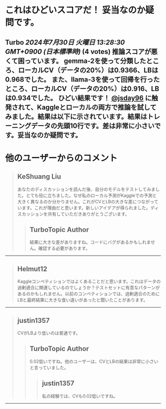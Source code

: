 # これはひどいスコアだ！ 妥当なのか疑問です。
**Turbo** *2024年7月30日 火曜日 13:28:30 GMT+0900 (日本標準時)* (4 votes)
推論スコアが悪くて困っています。
gemma-2を使って分類したところ、ローカルCV（データの20%）は0.9366、LBは0.968でした。
また、llama-3を使って回帰を行ったところ、ローカルCV（データの20%）は0.916、LBは0.934でした。
ひどい結果です！
[@jsday96](https://www.kaggle.com/jsday96) に触発されて、Kaggleとローカルの両方で推論を試してみました。結果は以下に示されています。結果はトレーニングデータの先頭10行です。差は非常に小さいです。妥当なのか疑問です。
---
# 他のユーザーからのコメント
> ## KeShuang Liu
> 
> あなたのディスカッションを読んだ後、自分のモデルをテストしてみました。とても役に立ちました。なぜ私のローカル予測がKaggleでの予測と大きく異なるのか分かりません。これがCVとLBの大きな差につながっています。これが理由だと思います。新しいアイデアが得られました。ディスカッションを共有していただきありがとうございます。
> 
> 
> 
> > ## TurboTopic Author
> > 
> > 結果に大きな差がありますね。コードにバグがあるかもしれません。確認する必要があります。
> > 
> > 
> > 
---
> ## Helmut12
> 
> Kaggleコンペティションではよくあることだと思います。これはデータの過剰適合に関連しているのでしょうか？テストセットに有意なパターンがあるのかもしれません。以前のコンペティションでは、過剰適合のためにLBと最終結果に大きな食い違いがあったと聞いたことがあります。
> 
> 
> 
---
> ## justin1357
> 
> CVがLBより低いのは普通です。
> 
> 
> 
> > ## TurboTopic Author
> > 
> > 0.02低いですね。他のユーザーは、CVとLBの結果は非常に小さいと言っていました。
> > 
> > 
> > 
> > > ## justin1357
> > > 
> > > 私の経験では、CVも0.02低いですね。
> > > 
> > > 
> > > 
---

